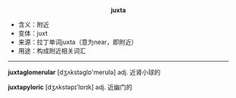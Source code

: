 
**<center>juxta</center>**

- <span class="definition">含义：附近</span>
- <span class="definition">变体：juxt</span>
- <span class="definition">来源：拉丁单词juxta（意为near，即附近）</span>
- <span class="definition">用途：构成附近相关词汇</span>

---

<span class="vocabulary">**juxtaglomerular**</span> [dʒʌkstəglɒ'merʊlə] adj. 近肾小球的

<span class="vocabulary">**juxtapyloric**</span> [dʒʌkstəpɪ'lɒrɪk] adj. 近幽门的

